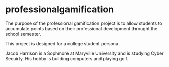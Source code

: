 # professionalgamification

The purpose of the professional gamification project is to allow students to accumulate points based on their professional 
development throught the school semester.

This project is designed for a college student persona

Jacob Harrison is a Sophmore at Maryville University and is studying Cyber Secuirty. His hobby is building computers and playing golf.
